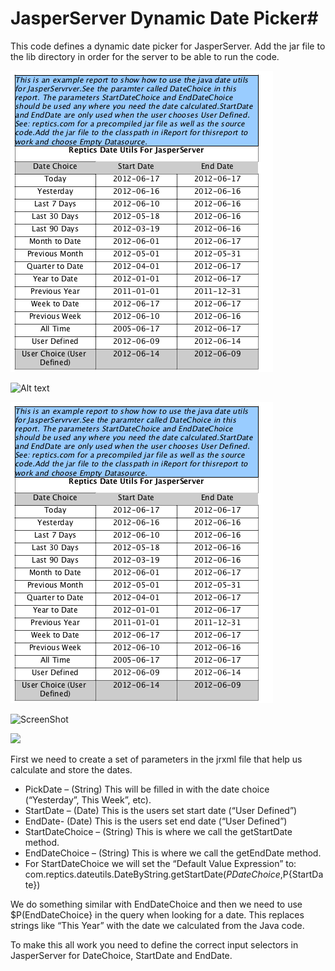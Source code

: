 # JasperServer Dynamic Date Picker#

This code defines a dynamic date picker for JasperServer. Add the jar file to the lib directory in order for the server to be able to run the code.

![Alt text](/Screen-Shot-2012-06-17-at-11.14.14-AM1.png?raw=true "Optional Title")

![Alt text](../js-dynamic-dates/Screen-Shot-2012-06-17-at-11.14.14-AM1.png?raw=true "Optional Title")

![ScreenShot](/Screen-Shot-2012-06-17-at-11.14.14-AM1.png?raw=true )

![ScreenShot](/js-dynamic-dates/Screen-Shot-2012-06-17-at-11.14.14-AM1.png?raw=true)

![](https://bitbucket.org/brooneyx/js-dynamic-dates/src/14683fce6db78303d8693531e6d1f1e285661678/Screen-Shot-2012-06-17-at-11.14.14-AM1.png?at=master)


First we need to create a set of parameters in the jrxml file that help us calculate and store the dates.

* PickDate – (String) This will be filled in with the date choice (“Yesterday”, This Week”, etc).
* StartDate – (Date) This is the users set start date (“User Defined”)
* EndDate-  (Date) This is the users set end date  (“User Defined”)
* StartDateChoice – (String) This is where we call the getStartDate method.
* EndDateChoice – (String) This is where we call the getEndDate method.
* For StartDateChoice we will set the “Default Value Expression” to: com.reptics.dateutils.DateByString.getStartDate($P{DateChoice},$P{StartDate})

We do something similar with EndDateChoice and then we need to use $P(EndDateChoice} in the query when looking for a date. This replaces strings like “This Year” with the date we calculated from the Java code.

To make this all work you need to define the correct input selectors in JasperServer for DateChoice, StartDate and EndDate.